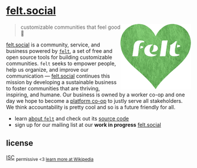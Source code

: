 # [felt.social](https://felt.social)

[<img src="static/logo-heart.png" align="right" width="192" height="178">](https://felt.social)

> customizable communities that feel good 💚

[felt.social](https://felt.social)
is a community, service, and business
powered by [`felt`](https://github.com/feltcoop/felt),
a set of free and open source tools for building customizable communities.
`felt` seeks to empower people,
help us organize,
and improve our communication —
[felt.social](https://felt.social) continues this mission
by developing a sustainable business to
foster communities that are thriving, inspiring, and humane.
Our business is owned by a worker co-op
and one day we hope to become
a [platform co-op](https://platform.coop)
to justly serve all stakeholders.
We think accountability is pretty cool
and so is a future friendly for all.

- learn [about `felt`](https://felt.dev/about) and check out its
  [source code](https://github.com/feltcoop/felt)
- sign up for our mailing list at our
  **work in progress** [felt.social](https://felt.social)

## license

[ISC](license)
<sub>permissive <3 [learn more at Wikipedia](https://en.wikipedia.org/wiki/ISC_license)</sub>

